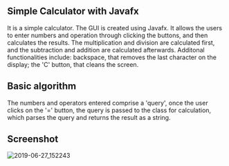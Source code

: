 <h2> Simple Calculator with Javafx </h2>

It is a simple calculator. The GUI is created using Javafx. It allows the users to enter numbers and operation through clicking the buttons, and then calculates the results. The multiplication and division are calculated first, and the subtraction and addition are calculated afterwards. Additonal functionalities include: backspace, that removes the last character on the display; the 'C' button, that cleans the screen.

<h2> Basic algorithm </h2>

The numbers and operators entered comprise a 'query', once the user clicks on the '=' button, the query is passed to the class for calculation, which parses the query and returns the result as a string. 

<h2> Screenshot </h2>

![2019-06-27_152243](https://user-images.githubusercontent.com/45169791/60274152-7a6bc680-98ef-11e9-86a0-b101ae26c0a2.png)
